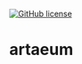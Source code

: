 [![GitHub license](https://img.shields.io/github/license/mashape/apistatus.svg)](https://github.com/EgorRepnikov/arteaum.com/blob/master/LICENCE)
# artaeum